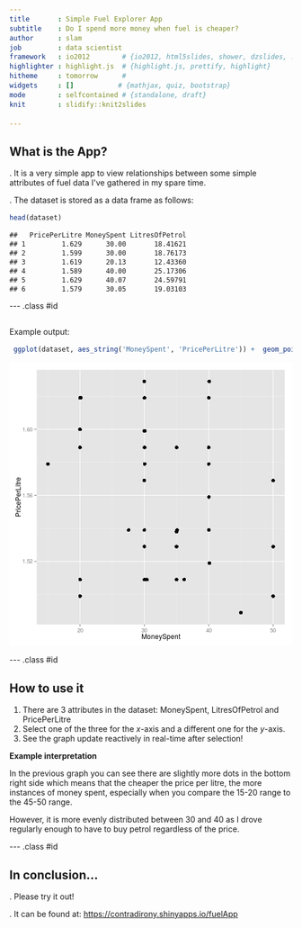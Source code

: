 ```yaml
---
title       : Simple Fuel Explorer App
subtitle    : Do I spend more money when fuel is cheaper?
author      : slam
job         : data scientist
framework   : io2012        # {io2012, html5slides, shower, dzslides, ...}
highlighter : highlight.js  # {highlight.js, prettify, highlight}
hitheme     : tomorrow      # 
widgets     : []           # {mathjax, quiz, bootstrap}
mode        : selfcontained # {standalone, draft}
knit        : slidify::knit2slides

---
```


## What is the App?

. It is a very simple app to view relationships between some simple attributes of fuel data I've gathered in my spare time.

. The dataset is stored as a data frame as follows:




```r
head(dataset)
```

```
##   PricePerLitre MoneySpent LitresOfPetrol
## 1         1.629      30.00       18.41621
## 2         1.599      30.00       18.76173
## 3         1.619      20.13       12.43360
## 4         1.589      40.00       25.17306
## 5         1.629      40.07       24.59791
## 6         1.579      30.05       19.03103
```

--- .class #id 

## 



Example output:

```r
 ggplot(dataset, aes_string('MoneySpent', 'PricePerLitre')) +  geom_point(size=3) 
```

![plot of chunk unnamed-chunk-4](assets/fig/unnamed-chunk-4-1.png) 

--- .class #id 

## How to use it

1. There are 3 attributes in the dataset: MoneySpent, LitresOfPetrol and PricePerLitre
2. Select one of the three for the *x*-axis and a different one for the *y*-axis.
3. See the graph update reactively in real-time after selection!


**Example interpretation**

In the previous graph you can see there are slightly more dots in the bottom right side which means that the cheaper the price per litre, the more instances of money spent, especially when you compare the 15-20 range to the 45-50 range.

However, it is more evenly distributed between 30 and 40 as I drove regularly enough to have to buy petrol regardless of the price.

--- .class #id 

## In conclusion...

. Please try it out!


. It can be found at: https://contradirony.shinyapps.io/fuelApp

